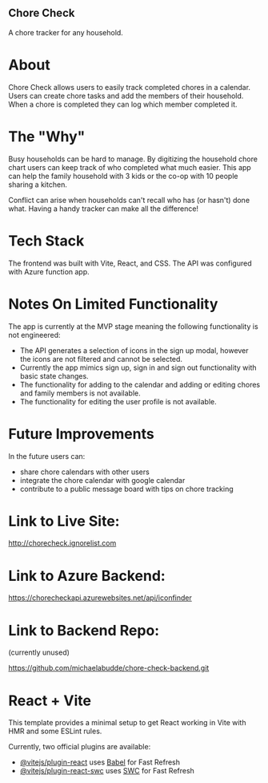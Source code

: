 ## Chore Check

A chore tracker for any household.

# About

Chore Check allows users to easily track completed chores in a calendar. Users can create chore tasks and add the members of their household. When a chore is completed they can log which member completed it.

# The "Why"

Busy households can be hard to manage. By digitizing the household chore chart users can keep track of who completed what much easier. This app can help the family household with 3 kids or the co-op with 10 people sharing a kitchen.

Conflict can arise when households can't recall who has (or hasn't) done what. Having a handy tracker can make all the difference!

# Tech Stack

The frontend was built with Vite, React, and CSS. The API was configured with Azure function app.

# Notes On Limited Functionality

The app is currently at the MVP stage meaning the following functionality is not engineered:

- The API generates a selection of icons in the sign up modal, however the icons are not filtered and cannot be selected.
- Currently the app mimics sign up, sign in and sign out functionality with basic state changes.
- The functionality for adding to the calendar and adding or editing chores and family members is not available.
- The functionality for editing the user profile is not available.

# Future Improvements

In the future users can:

- share chore calendars with other users
- integrate the chore calendar with google calendar
- contribute to a public message board with tips on chore tracking

# Link to Live Site:

http://chorecheck.ignorelist.com

# Link to Azure Backend:

https://chorecheckapi.azurewebsites.net/api/iconfinder

# Link to Backend Repo:

(currently unused)

https://github.com/michaelabudde/chore-check-backend.git

# React + Vite

This template provides a minimal setup to get React working in Vite with HMR and some ESLint rules.

Currently, two official plugins are available:

- [@vitejs/plugin-react](https://github.com/vitejs/vite-plugin-react/blob/main/packages/plugin-react/README.md) uses [Babel](https://babeljs.io/) for Fast Refresh
- [@vitejs/plugin-react-swc](https://github.com/vitejs/vite-plugin-react-swc) uses [SWC](https://swc.rs/) for Fast Refresh
